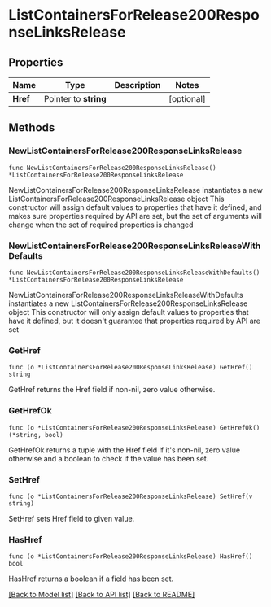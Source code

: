# ListContainersForRelease200ResponseLinksRelease

## Properties

Name | Type | Description | Notes
------------ | ------------- | ------------- | -------------
**Href** | Pointer to **string** |  | [optional] 

## Methods

### NewListContainersForRelease200ResponseLinksRelease

`func NewListContainersForRelease200ResponseLinksRelease() *ListContainersForRelease200ResponseLinksRelease`

NewListContainersForRelease200ResponseLinksRelease instantiates a new ListContainersForRelease200ResponseLinksRelease object
This constructor will assign default values to properties that have it defined,
and makes sure properties required by API are set, but the set of arguments
will change when the set of required properties is changed

### NewListContainersForRelease200ResponseLinksReleaseWithDefaults

`func NewListContainersForRelease200ResponseLinksReleaseWithDefaults() *ListContainersForRelease200ResponseLinksRelease`

NewListContainersForRelease200ResponseLinksReleaseWithDefaults instantiates a new ListContainersForRelease200ResponseLinksRelease object
This constructor will only assign default values to properties that have it defined,
but it doesn't guarantee that properties required by API are set

### GetHref

`func (o *ListContainersForRelease200ResponseLinksRelease) GetHref() string`

GetHref returns the Href field if non-nil, zero value otherwise.

### GetHrefOk

`func (o *ListContainersForRelease200ResponseLinksRelease) GetHrefOk() (*string, bool)`

GetHrefOk returns a tuple with the Href field if it's non-nil, zero value otherwise
and a boolean to check if the value has been set.

### SetHref

`func (o *ListContainersForRelease200ResponseLinksRelease) SetHref(v string)`

SetHref sets Href field to given value.

### HasHref

`func (o *ListContainersForRelease200ResponseLinksRelease) HasHref() bool`

HasHref returns a boolean if a field has been set.


[[Back to Model list]](../README.md#documentation-for-models) [[Back to API list]](../README.md#documentation-for-api-endpoints) [[Back to README]](../README.md)



